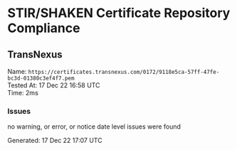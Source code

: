 # STIR/SHAKEN Certificate Repository Compliance

## TransNexus

Name: `https://certificates.transnexus.com/0172/9118e5ca-57ff-47fe-bc3d-01380c3ef4f7.pem`\
Tested At: 17 Dec 22 16:58 UTC\
Time: 2ms

### Issues

no warning, or error, or notice date level issues were found

Generated: 17 Dec 22 17:07 UTC
